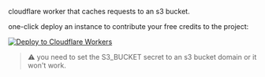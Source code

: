 cloudflare worker that caches requests to an s3 bucket.

one-click deploy an instance to contribute your free credits to the project:

[![Deploy to Cloudflare Workers](https://deploy.workers.cloudflare.com/button)](https://deploy.workers.cloudflare.com/?url=https://github.com/InvisibleSymbol/rp-s3-cache-worker)

> :warning: you need to set the S3_BUCKET secret to an s3 bucket domain or it won't work.
